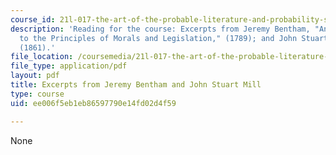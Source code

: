 ```yaml
---
course_id: 21l-017-the-art-of-the-probable-literature-and-probability-spring-2008
description: 'Reading for the course: Excerpts from Jeremy Bentham, "An Introduction
  to the Principles of Morals and Legislation," (1789); and John Stuart Mill, "Utilitarianism."
  (1861).'
file_location: /coursemedia/21l-017-the-art-of-the-probable-literature-and-probability-spring-2008/ee006f5eb1eb86597790e14fd02d4f59_bentham_mill.pdf
file_type: application/pdf
layout: pdf
title: Excerpts from Jeremy Bentham and John Stuart Mill
type: course
uid: ee006f5eb1eb86597790e14fd02d4f59

---
```

None